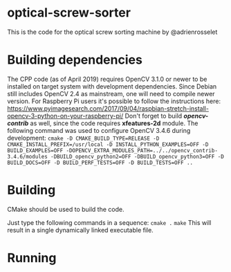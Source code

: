 # optical-screw-sorter
This is the code for the optical screw sorting machine by @adrienrosselet

# Building dependencies
The CPP code (as of April 2019) requires OpenCV 3.1.0 or newer to be installed on target system with development dependencies.
Since Debian still includes OpenCV 2.4 as mainstream, one will need to compile newer version.
For Raspberry Pi users it's possible to follow the instructions here: https://www.pyimagesearch.com/2017/09/04/raspbian-stretch-install-opencv-3-python-on-your-raspberry-pi/
Don't forget to build _**opencv-contrib**_ as well, since the code requires **xfeatures-2d** module.
The following command was used to configure OpenCV 3.4.6 during development:
`cmake -D CMAKE_BUILD_TYPE=RELEASE -D CMAKE_INSTALL_PREFIX=/usr/local -D INSTALL_PYTHON_EXAMPLES=OFF -D BUILD_EXAMPLES=OFF -DOPENCV_EXTRA_MODULES_PATH=../../opencv_contrib-3.4.6/modules -DBUILD_opencv_python2=OFF -DBUILD_opencv_python3=OFF -D BUILD_DOCS=OFF -D BUILD_PERF_TESTS=OFF -D BUILD_TESTS=OFF ..`

# Building
CMake should be used to build the code.

Just type the following commands in a sequence:
`cmake .`
`make`
This will result in a single dynamically linked executable file.

# Running

